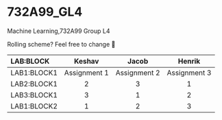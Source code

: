 # 732A99_GL4
Machine Learning,732A99 Group L4

Rolling scheme? Feel free to change  :mega:


| LAB:BLOCK  | Keshav  | Jacob  | Henrik |
| :------------ | :------------: |:---------------:| :-----:|
| LAB1:BLOCK1      | Assignment 1      | Assignment 2 | Assignment 3 |
| LAB2:BLOCK1      |    2   |  3       |  1  |
| LAB3:BLOCK1 | 3 |  1       |   2  |
| LAB1:BLOCK2     |  1    |   2      |   3 |

